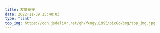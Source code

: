 ```yaml
---
title: 友情链接
date: 2022-11-09 15:40:03
type: "link"
top_img: https://cdn.jsdelivr.net/gh/fengyu1995/picGo/img/top_img.jpg
---
```


